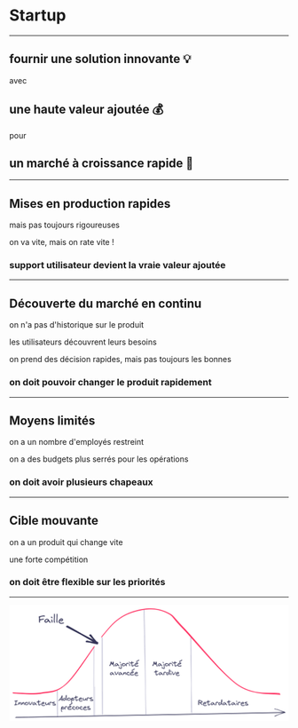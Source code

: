 # Startup

---
<style scoped>
section {
    text-align: center
}
</style>

## fournir une solution **innovante** 💡

avec

## une haute **valeur** ajoutée 💰️

pour

## un marché à croissance **rapide** 🚀

---

## Mises en production **rapides**

mais pas toujours rigoureuses

on va vite, mais on rate vite !

### **support utilisateur** devient la vraie valeur ajoutée

---

## **Découverte** du marché en continu

on n'a pas d'historique sur le produit

les utilisateurs découvrent leurs besoins

on prend des décision rapides, mais pas toujours les bonnes

### on doit pouvoir **changer le produit rapidement**

---

## Moyens **limités**

on a un nombre d'employés restreint

on a des budgets plus serrés pour les opérations

### on doit avoir **plusieurs chapeaux**

---

## Cible **mouvante**

on a un produit qui change vite

une forte compétition

### on doit être **flexible** sur les priorités

---

![bg center contain](./images/02/crossing_the_chasm_fr.png)

<!--
Les adopteurs précoces sont des fondus de technologie recherchant un changement radical,
alors que la majorité avancée veut une « amélioration de la productivité ».
Le second groupe veut un produit fini,
alors que le premier accepte les imperfections et
possède les compétences techniques pour voir immédiatement les avantages.

Le challenge d'une startup est de passer cette faille
c'est avant tout un challenge qualité
-->
